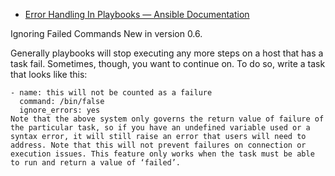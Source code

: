 

* [Error Handling In Playbooks — Ansible Documentation ](http://docs.ansible.com/ansible/latest/playbooks_error_handling.html)

Ignoring Failed Commands
New in version 0.6.

Generally playbooks will stop executing any more steps on a host that has a task fail. Sometimes, though, you want to continue on. To do so, write a task that looks like this:

```
- name: this will not be counted as a failure
  command: /bin/false
  ignore_errors: yes
Note that the above system only governs the return value of failure of the particular task, so if you have an undefined variable used or a syntax error, it will still raise an error that users will need to address. Note that this will not prevent failures on connection or execution issues. This feature only works when the task must be able to run and return a value of ‘failed’.